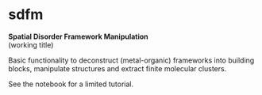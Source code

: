 # sdfm
**Spatial Disorder Framework Manipulation**  
(working title)

Basic functionality to deconstruct (metal-organic) frameworks into building blocks, 
manipulate structures and extract finite molecular clusters.

See the notebook for a limited tutorial.

